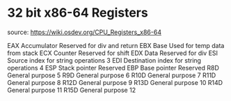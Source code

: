 # 32 bit x86-64 Registers
source: https://wiki.osdev.org/CPU_Registers_x86-64

EAX     Accumulator                                     Reserved for div and return
EBX     Base                                            Used for temp data from stack
ECX     Counter                                         Reserved for shift
EDX     Data                                            Reserved for div
ESI     Source index for string operations              3
EDI     Destination index for string operations         4
ESP     Stack pointer                                   Reserved
EBP     Base pointer                                    Reserved
R8D     General purpose                                 5
R9D     General purpose                                 6
R10D    General purpose                                 7
R11D    General purpose                                 8
R12D    General purpose                                 9
R13D    General purpose                                 10
R14D    General purpose                                 11
R15D    General purpose                                 12

